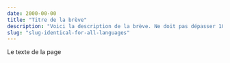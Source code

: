 ```yaml
---
date: 2000-00-00
title: "Titre de la brève"
description: "Voici la description de la brève. Ne doit pas dépasser 100 caractères."
slug: "slug-identical-for-all-languages"
---
```


Le texte de la page
